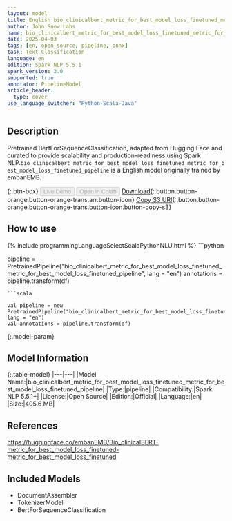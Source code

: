 ```yaml
---
layout: model
title: English bio_clinicalbert_metric_for_best_model_loss_finetuned_metric_for_best_model_loss_finetuned_pipeline pipeline BertForSequenceClassification from embanEMB
author: John Snow Labs
name: bio_clinicalbert_metric_for_best_model_loss_finetuned_metric_for_best_model_loss_finetuned_pipeline
date: 2025-04-03
tags: [en, open_source, pipeline, onnx]
task: Text Classification
language: en
edition: Spark NLP 5.5.1
spark_version: 3.0
supported: true
annotator: PipelineModel
article_header:
  type: cover
use_language_switcher: "Python-Scala-Java"
---
```


## Description

Pretrained BertForSequenceClassification, adapted from Hugging Face and curated to provide scalability and production-readiness using Spark NLP.`bio_clinicalbert_metric_for_best_model_loss_finetuned_metric_for_best_model_loss_finetuned_pipeline` is a English model originally trained by embanEMB.

{:.btn-box}
<button class="button button-orange" disabled>Live Demo</button>
<button class="button button-orange" disabled>Open in Colab</button>
[Download](https://s3.amazonaws.com/auxdata.johnsnowlabs.com/public/models/bio_clinicalbert_metric_for_best_model_loss_finetuned_metric_for_best_model_loss_finetuned_pipeline_en_5.5.1_3.0_1743680565403.zip){:.button.button-orange.button-orange-trans.arr.button-icon}
[Copy S3 URI](s3://auxdata.johnsnowlabs.com/public/models/bio_clinicalbert_metric_for_best_model_loss_finetuned_metric_for_best_model_loss_finetuned_pipeline_en_5.5.1_3.0_1743680565403.zip){:.button.button-orange.button-orange-trans.button-icon.button-copy-s3}

## How to use



<div class="tabs-box" markdown="1">
{% include programmingLanguageSelectScalaPythonNLU.html %}
```python

pipeline = PretrainedPipeline("bio_clinicalbert_metric_for_best_model_loss_finetuned_metric_for_best_model_loss_finetuned_pipeline", lang = "en")
annotations =  pipeline.transform(df)   

```
```scala

val pipeline = new PretrainedPipeline("bio_clinicalbert_metric_for_best_model_loss_finetuned_metric_for_best_model_loss_finetuned_pipeline", lang = "en")
val annotations = pipeline.transform(df)

```
</div>

{:.model-param}
## Model Information

{:.table-model}
|---|---|
|Model Name:|bio_clinicalbert_metric_for_best_model_loss_finetuned_metric_for_best_model_loss_finetuned_pipeline|
|Type:|pipeline|
|Compatibility:|Spark NLP 5.5.1+|
|License:|Open Source|
|Edition:|Official|
|Language:|en|
|Size:|405.6 MB|

## References

https://huggingface.co/embanEMB/Bio_clinicalBERT-metric_for_best_model_loss_finetuned-metric_for_best_model_loss_finetuned

## Included Models

- DocumentAssembler
- TokenizerModel
- BertForSequenceClassification